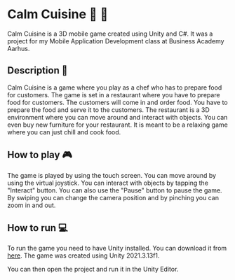 
# Calm Cuisine :fork_and_knife: :iphone:

Calm Cuisine is a 3D mobile game created using Unity and C#. It was a project for my Mobile Application Development class at Business Academy Aarhus. 

## Description :page_facing_up:

Calm Cuisine is a game where you play as a chef who has to prepare food for customers. The game is set in a restaurant where you have to prepare food for customers. The customers will come in and order food. You have to prepare the food and serve it to the customers. The restaurant is a 3D environment where you can move around and interact with objects. You can even buy new furniture for your restaurant. It is meant to be a relaxing game where you can just chill and cook food. 

## How to play :video_game:

The game is played by using the touch screen. You can move around by using the virtual joystick. You can interact with objects by tapping the "Interact" button. You can also use the "Pause" button to pause the game. By swiping you can change the camera position and by pinching you can zoom in and out. 

## How to run :computer:

To run the game you need to have Unity installed. You can download it from [here](https://unity.com/download). The game was created using Unity 2021.3.13f1. 

You can then open the project and run it in the Unity Editor. 

